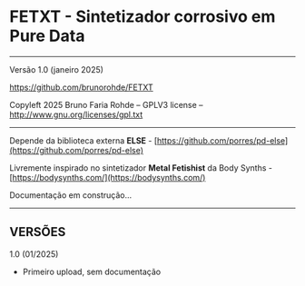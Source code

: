# FETXT - Sintetizador corrosivo em Pure Data

---

Versão 1.0 (janeiro 2025)

https://github.com/brunorohde/FETXT

Copyleft 2025 Bruno Faria Rohde – GPLV3 license – http://www.gnu.org/licenses/gpl.txt

---

Depende da biblioteca externa **ELSE** - [https://github.com/porres/pd-else](https://github.com/porres/pd-else)

Livremente inspirado no sintetizador **Metal Fetishist** da Body Synths - [https://bodysynths.com/](https://bodysynths.com/)

Documentação em construção...

---

## VERSÕES

1.0 (01/2025)

- Primeiro upload, sem documentação

